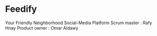 # Feedify
Your Friendly Neighborhood Social-Media Platform
Scrum master : Rafy Hnay 
Product owner : Omar Aldawy
